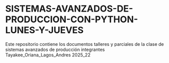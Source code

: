 # SISTEMAS-AVANZADOS-DE-PRODUCCION-CON-PYTHON-LUNES-Y-JUEVES
Este repositorio contiene los documentos talleres y parciales de la clase de sistemas avanzados de producción integrantes Tayakee_Oriana_Lagos_Andres 2025_22
